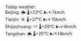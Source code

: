 Today weather:  
Beijing: 🌦   🌡️+23°C 🌬️←7km/h  
Tianjin: ☀️   🌡️+27°C 🌬️←15km/h  
Shijiazhuang: ⛅️  🌡️+29°C 🌬️↙4km/h  
Tangshan: 🌦   🌡️+25°C 🌬️↖14km/h  
